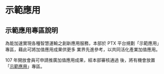 # 示範應用

## 示範應用專區說明

為能加速實現各種智慧運輸之創新應用服務，本部於 PTX 平台規劃「示範應用」專區，藉此可將加值應用成果供更多 業界先進參考，以共同活化產業加值應用。 

107 年開放會員可申請推廣加值應用成果，經本部審核通過 後，將有機會放置「[示範應用](https://ptx.transportdata.tw/PTX/Demo/Example)」專區。



